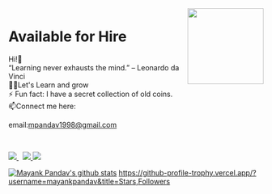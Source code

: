 <img align ="right" src = "https://i.stack.imgur.com/smGdy.gif" width="150" height="150">
<h1>Available for Hire</h1>
Hi!👋<br />
“Learning never exhausts the mind.” – Leonardo da Vinci <br />
👨‍💻Let's Learn and grow<br />
⚡ Fun fact: I have a secret collection of old coins. <br />
 📫Connect me here:
 
 <br />
 
 email:mpandav1998@gmail.com

<br />
 
 <p>
  <a href="https://in.linkedin.com/in/mayankpandav">
    <img src="https://img.shields.io/badge/mayankpandav-pandav-386938188?style=flat&logo=linkedin">
  </a> &nbsp; 
  <a href="https://twitter.com/MayankPandav">
    <img src="https://img.shields.io/badge/@MayankPandav-pandav?style=flat&logo=twitter">
  </a>
 <a href="https://medium.com/@mayakpandav">
    <img src="https://img.shields.io/badge/mayakpandav-mayankpandav?style=flat&logo=medium">
  </a>
 
</p>


[![Mayank Pandav's github stats](https://github-readme-stats.vercel.app/api?username=mayankpandav)](https://github.com/mayankpandav/github-readme-stats)
https://github-profile-trophy.vercel.app/?username=mayankpandav&title=Stars,Followers
